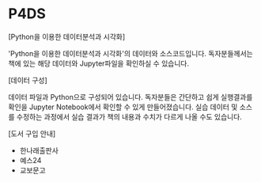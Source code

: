 # P4DS
[Python을 이용한 데이터분석과 시각화]

'Python을 이용한 데이터분석과 시각화'의 데이터와 소스코드입니다. 독자분들께서는 책에 있는 해당 데이터와 Jupyter파일을 확인하실 수 있습니다.


[데이터 구성]

데이터 파일과 Python으로 구성되어 있습니다. 독자분들은 간단하고 쉽게 실행결과를 확인을 Jupyter Notebook에서 확인할 수 있게 만들어졌습니다.
실습 데이터 및 소스를 수정하는 과정에서 실습 결과가 책의 내용과 수치가 다르게 나올 수도 있습니다.

[도서 구입 안내]
* 한나래출판사
* 예스24
* 교보문고
